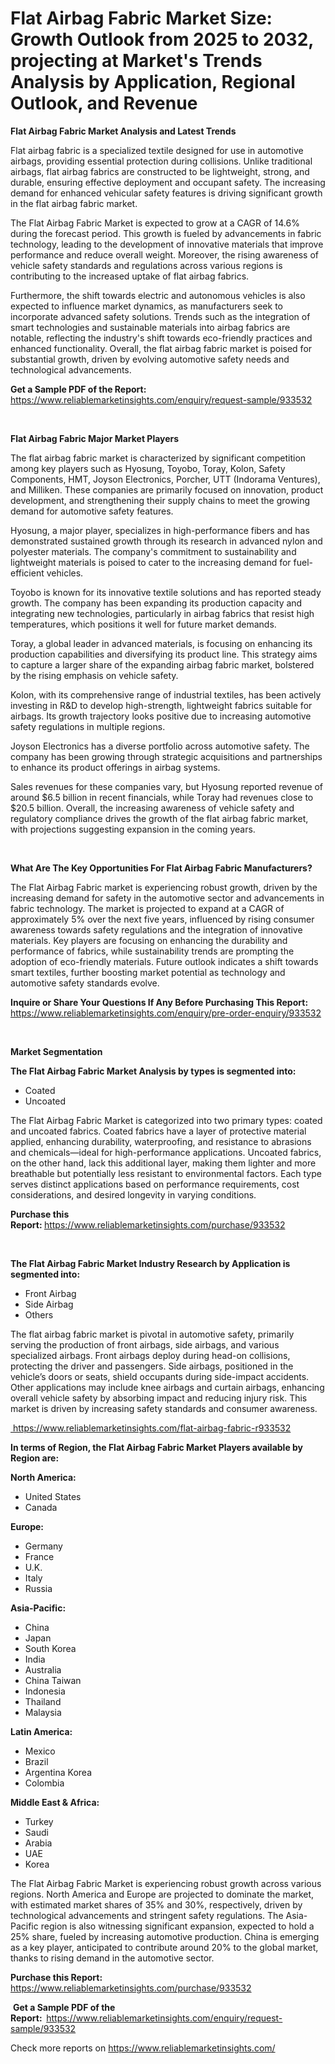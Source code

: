 <p><h1>Flat Airbag Fabric Market Size: Growth Outlook from 2025 to 2032, projecting at Market's Trends Analysis by Application, Regional Outlook, and Revenue</h1></p><p><strong>Flat Airbag Fabric Market Analysis and Latest Trends</strong></p>
<p><p>Flat airbag fabric is a specialized textile designed for use in automotive airbags, providing essential protection during collisions. Unlike traditional airbags, flat airbag fabrics are constructed to be lightweight, strong, and durable, ensuring effective deployment and occupant safety. The increasing demand for enhanced vehicular safety features is driving significant growth in the flat airbag fabric market.</p><p>The Flat Airbag Fabric Market is expected to grow at a CAGR of 14.6% during the forecast period. This growth is fueled by advancements in fabric technology, leading to the development of innovative materials that improve performance and reduce overall weight. Moreover, the rising awareness of vehicle safety standards and regulations across various regions is contributing to the increased uptake of flat airbag fabrics. </p><p>Furthermore, the shift towards electric and autonomous vehicles is also expected to influence market dynamics, as manufacturers seek to incorporate advanced safety solutions. Trends such as the integration of smart technologies and sustainable materials into airbag fabrics are notable, reflecting the industry's shift towards eco-friendly practices and enhanced functionality. Overall, the flat airbag fabric market is poised for substantial growth, driven by evolving automotive safety needs and technological advancements.</p></p>
<p><strong>Get a Sample PDF of the Report:&nbsp;</strong> <a href="https://www.reliablemarketinsights.com/enquiry/request-sample/933532?utm_campaign=1887&utm_medium=2&utm_source=Github&utm_content=ia&utm_term=01022025&utm_id=flat-airbag-fabric">https://www.reliablemarketinsights.com/enquiry/request-sample/933532</a></p>
<p>&nbsp;</p>
<p><strong>Flat Airbag Fabric Major Market Players</strong></p>
<p><p>The flat airbag fabric market is characterized by significant competition among key players such as Hyosung, Toyobo, Toray, Kolon, Safety Components, HMT, Joyson Electronics, Porcher, UTT (Indorama Ventures), and Milliken. These companies are primarily focused on innovation, product development, and strengthening their supply chains to meet the growing demand for automotive safety features.</p><p>Hyosung, a major player, specializes in high-performance fibers and has demonstrated sustained growth through its research in advanced nylon and polyester materials. The company's commitment to sustainability and lightweight materials is poised to cater to the increasing demand for fuel-efficient vehicles.</p><p>Toyobo is known for its innovative textile solutions and has reported steady growth. The company has been expanding its production capacity and integrating new technologies, particularly in airbag fabrics that resist high temperatures, which positions it well for future market demands.</p><p>Toray, a global leader in advanced materials, is focusing on enhancing its production capabilities and diversifying its product line. This strategy aims to capture a larger share of the expanding airbag fabric market, bolstered by the rising emphasis on vehicle safety.</p><p>Kolon, with its comprehensive range of industrial textiles, has been actively investing in R&D to develop high-strength, lightweight fabrics suitable for airbags. Its growth trajectory looks positive due to increasing automotive safety regulations in multiple regions.</p><p>Joyson Electronics has a diverse portfolio across automotive safety. The company has been growing through strategic acquisitions and partnerships to enhance its product offerings in airbag systems.</p><p>Sales revenues for these companies vary, but Hyosung reported revenue of around $6.5 billion in recent financials, while Toray had revenues close to $20.5 billion. Overall, the increasing awareness of vehicle safety and regulatory compliance drives the growth of the flat airbag fabric market, with projections suggesting expansion in the coming years.</p></p>
<p>&nbsp;</p>
<p><strong>What Are The Key Opportunities For Flat Airbag Fabric Manufacturers?</strong></p>
<p><p>The Flat Airbag Fabric market is experiencing robust growth, driven by the increasing demand for safety in the automotive sector and advancements in fabric technology. The market is projected to expand at a CAGR of approximately 5% over the next five years, influenced by rising consumer awareness towards safety regulations and the integration of innovative materials. Key players are focusing on enhancing the durability and performance of fabrics, while sustainability trends are prompting the adoption of eco-friendly materials. Future outlook indicates a shift towards smart textiles, further boosting market potential as technology and automotive safety standards evolve.</p></p>
<p><strong>Inquire or Share Your Questions If Any Before Purchasing This Report:</strong> <a href="https://www.reliablemarketinsights.com/enquiry/pre-order-enquiry/933532?utm_campaign=1887&utm_medium=2&utm_source=Github&utm_content=ia&utm_term=01022025&utm_id=flat-airbag-fabric">https://www.reliablemarketinsights.com/enquiry/pre-order-enquiry/933532</a></p>
<p>&nbsp;</p>
<p><strong>Market Segmentation</strong></p>
<p><strong>The Flat Airbag Fabric Market Analysis by types is segmented into:</strong></p>
<p><ul><li>Coated</li><li>Uncoated</li></ul></p>
<p><p>The Flat Airbag Fabric Market is categorized into two primary types: coated and uncoated fabrics. Coated fabrics have a layer of protective material applied, enhancing durability, waterproofing, and resistance to abrasions and chemicals—ideal for high-performance applications. Uncoated fabrics, on the other hand, lack this additional layer, making them lighter and more breathable but potentially less resistant to environmental factors. Each type serves distinct applications based on performance requirements, cost considerations, and desired longevity in varying conditions.</p></p>
<p><strong>Purchase this Report:&nbsp;</strong><a href="https://www.reliablemarketinsights.com/purchase/933532?utm_campaign=1887&utm_medium=2&utm_source=Github&utm_content=ia&utm_term=01022025&utm_id=flat-airbag-fabric">https://www.reliablemarketinsights.com/purchase/933532</a></p>
<p>&nbsp;</p>
<p><strong>The Flat Airbag Fabric Market Industry Research by Application is segmented into:</strong></p>
<p><ul><li>Front Airbag</li><li>Side Airbag</li><li>Others</li></ul></p>
<p><p>The flat airbag fabric market is pivotal in automotive safety, primarily serving the production of front airbags, side airbags, and various specialized airbags. Front airbags deploy during head-on collisions, protecting the driver and passengers. Side airbags, positioned in the vehicle’s doors or seats, shield occupants during side-impact accidents. Other applications may include knee airbags and curtain airbags, enhancing overall vehicle safety by absorbing impact and reducing injury risk. This market is driven by increasing safety standards and consumer awareness.</p></p>
<p><a href="https://www.reliablemarketinsights.com/flat-airbag-fabric-r933532?utm_campaign=1887&utm_medium=2&utm_source=Github&utm_content=ia&utm_term=01022025&utm_id=flat-airbag-fabric">&nbsp;https://www.reliablemarketinsights.com/flat-airbag-fabric-r933532</a></p>
<p><strong>In terms of Region, the Flat Airbag Fabric Market Players available by Region are:</strong></p>
<p>
    <p> <strong> North America: </strong>
        <ul>
            <li>United States</li>
            <li>Canada</li>
        </ul>
        </p> 
    <p> <strong> Europe: </strong>
        <ul>
            <li>Germany</li>
            <li>France</li>
            <li>U.K.</li>
            <li>Italy</li>
            <li>Russia</li>
        </ul>
        </p> 
    <p> <strong> Asia-Pacific: </strong>
        <ul>
            <li>China</li>
            <li>Japan</li>
            <li>South Korea</li>
            <li>India</li>
            <li>Australia</li>
            <li>China Taiwan</li>
            <li>Indonesia</li>
            <li>Thailand</li>
            <li>Malaysia</li>
        </ul>
        </p> 
    <p> <strong> Latin America: </strong>
        <ul>
            <li>Mexico</li>
            <li>Brazil</li>
            <li>Argentina Korea</li>
            <li>Colombia</li>
        </ul>
        </p> 
    <p> <strong> Middle East & Africa: </strong>
        <ul>
            <li>Turkey</li>
            <li>Saudi</li>
            <li>Arabia</li>
            <li>UAE</li>
            <li>Korea</li>
        </ul>
    </p>
    </p>
<p><p>The Flat Airbag Fabric Market is experiencing robust growth across various regions. North America and Europe are projected to dominate the market, with estimated market shares of 35% and 30%, respectively, driven by technological advancements and stringent safety regulations. The Asia-Pacific region is also witnessing significant expansion, expected to hold a 25% share, fueled by increasing automotive production. China is emerging as a key player, anticipated to contribute around 20% to the global market, thanks to rising demand in the automotive sector.</p></p>
<p><strong>Purchase this Report: </strong><a href="https://www.reliablemarketinsights.com/purchase/933532?utm_campaign=1887&utm_medium=2&utm_source=Github&utm_content=ia&utm_term=01022025&utm_id=flat-airbag-fabric">https://www.reliablemarketinsights.com/purchase/933532</a></p>
<p>&nbsp;<strong>Get a Sample PDF of the Report:&nbsp;&nbsp;</strong><a href="https://www.reliablemarketinsights.com/enquiry/request-sample/933532?utm_campaign=1887&utm_medium=2&utm_source=Github&utm_content=ia&utm_term=01022025&utm_id=flat-airbag-fabric">https://www.reliablemarketinsights.com/enquiry/request-sample/933532</a></p>
<p><strong></strong></p>
<p>Check more reports on <a href="https://www.reliablemarketinsights.com/?utm_campaign=1887&utm_medium=2&utm_source=Github&utm_content=ia&utm_term=01022025&utm_id=flat-airbag-fabric">https://www.reliablemarketinsights.com/</a></p>